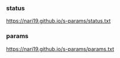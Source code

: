 ### status

https://nari19.github.io/s-params/status.txt

### params

https://nari19.github.io/s-params/params.txt
